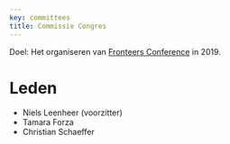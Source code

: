 ```yaml
---
key: committees
title: Commissie Congres
---
```

Doel: Het organiseren van [Fronteers Conference](/nl/congres) in 2019.

# Leden

* Niels Leenheer (voorzitter)
* Tamara Forza
* Christian Schaeffer


